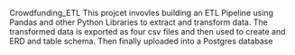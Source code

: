 Crowdfunding_ETL
This projcet invovles building an ETL Pipeline using Pandas and other Python Libraries to extract and transform data. The transformed data is exported as four csv files and then used to create and ERD and table schema. Then finally uploaded into a Postgres database
